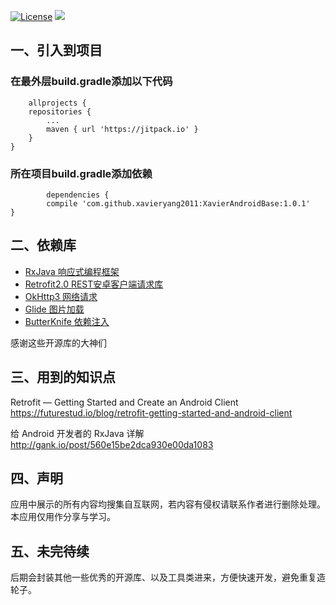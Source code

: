 [![License](https://img.shields.io/badge/license-Apache%202-green.svg)](https://www.apache.org/licenses/LICENSE-2.0)
[![](https://jitpack.io/v/xavieryang2011/XavierAndroidBase.svg)](https://jitpack.io/#xavieryang2011/XavierAndroidBase)
## 一、引入到项目
   ### 在最外层build.gradle添加以下代码
        allprojects {
		repositories {
			...
			maven { url 'https://jitpack.io' }
		}
	}
   ### 所在项目build.gradle添加依赖
        	dependencies {
	        compile 'com.github.xavieryang2011:XavierAndroidBase:1.0.1'
	}
## 二、依赖库
* [RxJava 响应式编程框架](https://github.com/ReactiveX/RxJava)
* [Retrofit2.0 REST安卓客户端请求库](https://github.com/square/retrofit)
* [OkHttp3 网络请求](https://github.com/square/okhttp)
* [Glide 图片加载](https://github.com/bumptech/glide)
* [ButterKnife 依赖注入](https://github.com/JakeWharton/butterknife) 

感谢这些开源库的大神们
## 三、用到的知识点
Retrofit — Getting Started and Create an Android Client
<br>https://futurestud.io/blog/retrofit-getting-started-and-android-client</br>

给 Android 开发者的 RxJava 详解
<br>http://gank.io/post/560e15be2dca930e00da1083</br>

## 四、声明
应用中展示的所有内容均搜集自互联网，若内容有侵权请联系作者进行删除处理。本应用仅用作分享与学习。
## 五、未完待续
后期会封装其他一些优秀的开源库、以及工具类进来，方便快速开发，避免重复造轮子。
